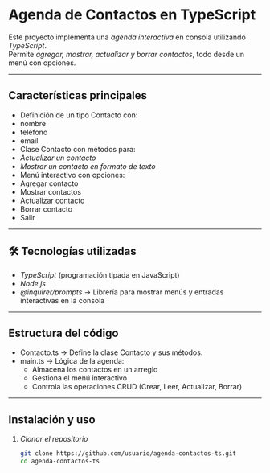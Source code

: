 #  Agenda de Contactos en TypeScript

Este proyecto implementa una *agenda interactiva* en consola utilizando *TypeScript*.  
Permite *agregar, mostrar, actualizar y borrar contactos*, todo desde un menú con opciones.

---

##  Características principales
-  Definición de un tipo Contacto con:
  - nombre
  - telefono
  - email
-  Clase Contacto con métodos para:
  - *Actualizar un contacto*
  - *Mostrar un contacto en formato de texto*
-  Menú interactivo con opciones:
  - Agregar contacto
  - Mostrar contactos
  - Actualizar contacto
  - Borrar contacto
  - Salir

---

## 🛠 Tecnologías utilizadas
- *TypeScript* (programación tipada en JavaScript)
- *Node.js*
- *@inquirer/prompts* → Librería para mostrar menús y entradas interactivas en la consola

---

##  Estructura del código
- Contacto.ts → Define la clase Contacto y sus métodos.
- main.ts → Lógica de la agenda:
  - Almacena los contactos en un arreglo
  - Gestiona el menú interactivo
  - Controla las operaciones CRUD (Crear, Leer, Actualizar, Borrar)

---

##  Instalación y uso

1. *Clonar el repositorio*  
   ```bash
   git clone https://github.com/usuario/agenda-contactos-ts.git
   cd agenda-contactos-ts
